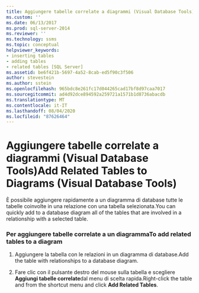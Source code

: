 ```yaml
---
title: Aggiungere tabelle correlate a diagrammi (Visual Database Tools) | Microsoft Docs
ms.custom: ''
ms.date: 06/13/2017
ms.prod: sql-server-2014
ms.reviewer: ''
ms.technology: ssms
ms.topic: conceptual
helpviewer_keywords:
- inserting tables
- adding tables
- related tables [SQL Server]
ms.assetid: be6f421b-5697-4a52-8cab-ed5f90c3f506
author: stevestein
ms.author: sstein
ms.openlocfilehash: 965bdc8e261fc17d044265cad17bf8d97caa7017
ms.sourcegitcommit: ad4d92dce894592a259721a1571b1d8736abacdb
ms.translationtype: MT
ms.contentlocale: it-IT
ms.lasthandoff: 08/04/2020
ms.locfileid: "87626464"
---
```

# <a name="add-related-tables-to-diagrams-visual-database-tools"></a><span data-ttu-id="ad902-102">Aggiungere tabelle correlate a diagrammi (Visual Database Tools)</span><span class="sxs-lookup"><span data-stu-id="ad902-102">Add Related Tables to Diagrams (Visual Database Tools)</span></span>
  <span data-ttu-id="ad902-103">È possibile aggiungere rapidamente a un diagramma di database tutte le tabelle coinvolte in una relazione con una tabella selezionata.</span><span class="sxs-lookup"><span data-stu-id="ad902-103">You can quickly add to a database diagram all of the tables that are involved in a relationship with a selected table.</span></span>  
  
### <a name="to-add-related-tables-to-a-diagram"></a><span data-ttu-id="ad902-104">Per aggiungere tabelle correlate a un diagramma</span><span class="sxs-lookup"><span data-stu-id="ad902-104">To add related tables to a diagram</span></span>  
  
1.  <span data-ttu-id="ad902-105">Aggiungere la tabella con le relazioni in un diagramma di database.</span><span class="sxs-lookup"><span data-stu-id="ad902-105">Add the table with relationships to a database diagram.</span></span>  
  
2.  <span data-ttu-id="ad902-106">Fare clic con il pulsante destro del mouse sulla tabella e scegliere **Aggiungi tabelle correlate**dal menu di scelta rapida.</span><span class="sxs-lookup"><span data-stu-id="ad902-106">Right-click the table and from the shortcut menu and click **Add Related Tables**.</span></span>  
  
  
